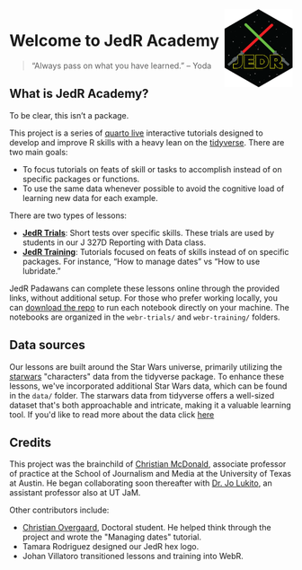 <img src='images/jedr_hex_800.png' align="right" height="139" />

# Welcome to JedR Academy
 
> “Always pass on what you have learned.” – Yoda


## What is JedR Academy?

To be clear, this isn’t a package.

This project is a series of [quarto live](https://r-wasm.github.io/quarto-live/)
interactive tutorials designed to develop and improve R skills with a
heavy lean on the [tidyverse](https://www.tidyverse.org/). There are
two main goals:

- To focus tutorials on feats of skill or tasks to accomplish instead of
  on specific packages or functions.
- To use the same data whenever possible to avoid the cognitive load of
  learning new data for each example.

There are two types of lessons:

- [**JedR Trials**](/resources/trials.html): Short tests over specific skills. These trials are used by students in our J 327D Reporting with Data class.
- [**JedR Training**](/resources/training.html): Tutorials focused on feats of skills instead of on
  specific packages. For instance, “How to manage dates” vs “How to use
  lubridate.”

JedR Padawans can complete these lessons online through the provided links, 
without additional setup. For those who prefer working locally, you can 
[download the repo](https://github.com/utdata/jedr-academy) to run each notebook 
directly on your machine. The notebooks are organized in the `webr-trials/` and 
`webr-training/` folders.

## Data sources

Our lessons are built around the Star Wars universe, primarily utilizing the 
[starwars](https://dplyr.tidyverse.org/reference/starwars.html) "characters" 
data from the tidyverse package. To enhance these lessons, we've incorporated 
additional Star Wars data, which can be found in the `data/` folder.
The starwars data from tidyverse offers a well-sized dataset that's both 
approachable and intricate, making it a valuable learning tool. If you'd like to 
read more about the data click [here](/resources/data-info.html)

## Credits

This project was the brainchild of [Christian
McDonald](https://journalism.utexas.edu/faculty/christian-mcdonald),
associate professor of practice at the School of Journalism and Media at
the University of Texas at Austin. He began collaborating soon
thereafter with [Dr. Jo
Lukito](https://journalism.utexas.edu/faculty/jo-lukito), an assistant
professor also at UT JaM.

Other contributors include:

- [Christian
  Overgaard](https://journalism.utexas.edu/graduate/profiles/doctoral/christian-staal-bruun-overgaard),
  Doctoral student. He helped think through the project and wrote the "Managing dates" tutorial.
- Tamara Rodriguez designed our JedR hex logo.
- Johan Villatoro transitioned lessons and training into WebR.
